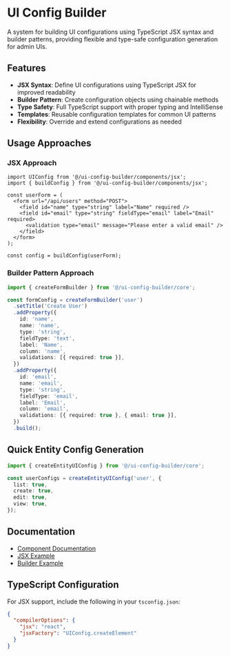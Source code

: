 # UI Config Builder

A system for building UI configurations using TypeScript JSX syntax and builder patterns, providing flexible and type-safe configuration generation for admin UIs.

## Features

- **JSX Syntax**: Define UI configurations using TypeScript JSX for improved readability
- **Builder Pattern**: Create configuration objects using chainable methods
- **Type Safety**: Full TypeScript support with proper typing and IntelliSense
- **Templates**: Reusable configuration templates for common UI patterns
- **Flexibility**: Override and extend configurations as needed

## Usage Approaches

### JSX Approach

```tsx
import UIConfig from '@/ui-config-builder/components/jsx';
import { buildConfig } from '@/ui-config-builder/components/jsx';

const userForm = (
  <form url="/api/users" method="POST">
    <field id="name" type="string" label="Name" required />
    <field id="email" type="string" fieldType="email" label="Email" required>
      <validation type="email" message="Please enter a valid email" />
    </field>
  </form>
);

const config = buildConfig(userForm);
```

### Builder Pattern Approach

```typescript
import { createFormBuilder } from '@/ui-config-builder/core';

const formConfig = createFormBuilder('user')
  .setTitle('Create User')
  .addProperty({
    id: 'name',
    name: 'name',
    type: 'string',
    fieldType: 'text',
    label: 'Name',
    column: 'name',
    validations: [{ required: true }],
  })
  .addProperty({
    id: 'email',
    name: 'email',
    type: 'string',
    fieldType: 'email',
    label: 'Email',
    column: 'email',
    validations: [{ required: true }, { email: true }],
  })
  .build();
```

## Quick Entity Config Generation

```typescript
import { createEntityUIConfig } from '@/ui-config-builder/core';

const userConfigs = createEntityUIConfig('user', {
  list: true,
  create: true,
  edit: true,
  view: true,
});
```

## Documentation

- [Component Documentation](docs/COMPONENTS.md)
- [JSX Example](examples/jsx-example.tsx)
- [Builder Example](examples/builder-example.ts)

## TypeScript Configuration

For JSX support, include the following in your `tsconfig.json`:

```json
{
  "compilerOptions": {
    "jsx": "react",
    "jsxFactory": "UIConfig.createElement"
  }
}
```
